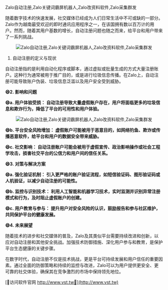 Zalo自动注册,Zalo关键词霸屏机器人,Zalo改资料软件,Zalo采集群发

随着数字技术的快速发展，社交媒体已经成为人们日常生活中不可或缺的一部分。Zalo作为越南最受欢迎的即时通讯应用程序之一，在该国拥有数以百万计的用户。然而，随着其用户基数的增长，自动注册问题也随之而来，给平台和用户带来了一系列挑战。

 <center><img src="https://vst.tw/MP4/tuiguang/png/3.png" alt="Zalo自动注册,Zalo关键词霸屏机器人,Zalo改资料软件,Zalo采集群发"></center>

1. 自动注册的定义与现状

自动注册指的是利用自动化程序或脚本，通过虚拟或批量生成的方式大量注册账户。这种行为通常被用于推广目的，或是进行垃圾信息传播。在Zalo上，自动注册可能导致账户伪装、垃圾信息泛滥以及用户安全受到威胁。

**😄2. 影响和问题**

**😄a. 用户体验受损： 自动注册导致大量虚假账户存在，用户将面临更多的垃圾信息和欺诈行为，降低了平台的可用性和用户体验。**

 <center><img src="https://vst.tw/MP4/tuiguang/png/2.png" alt="Zalo自动注册,Zalo关键词霸屏机器人,Zalo改资料软件,Zalo采集群发"></center>

**😄b. 平台安全风险增加： 虚假账户可能被用于恶意目的，如网络钓鱼、欺诈或传播恶意软件，给平台和用户的数据安全带来威胁。**

**😄c. 社交影响： 自动注册账户可能会被用于虚假宣传、政治影响操作或社会工程学攻击，损害社交平台的公信力和用户间的信任关系。**

**😄3. 对策与解决方案**

**😄a. 强化验证机制： 引入更严格的账户验证流程，如短信验证码、图形验证码或人机验证，以减少自动注册的可能性。**

**😄b. 监控与识别技术： 利用人工智能和机器学习技术，实时监测并识别异常注册模式和行为，及时阻止虚假账户的创建。**

**😄c. 用户教育与参与： 提升用户对安全风险的认识，鼓励报告和参与社区维护，共同保护平台的健康发展。**

**😄4. 未来展望**

随着技术的进步和社交媒体的普及，Zalo及其类似平台需要持续改进和创新，以应对自动注册和其他安全挑战。加强技术防御措施、深化用户参与和教育，是保护平台生态健康的关键步骤。

在数字时代，自动注册不仅是技术挑战，更是平台可持续发展和用户信任的重要因素。通过全面的防御策略和持续的监控与改进，Zalo可以为用户提供更安全、更可靠的社交体验，确保其在竞争激烈的市场中保持领先地位。


[👻访问软件官网 http://www.vst.tw👻](http://www.vst.tw)
